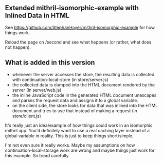 
## Extended mithril-isomorphic-example with Inlined Data in HTML

See https://github.com/StephanHoyer/mithril-isomorphic-example for how things work.

Reload the page on /second and see what happens (or rather, what does not happen).

## What is added in this version

* whenever the server accesses the store, the resulting data is collected with continuation-local-store (in store/server.js)
* the collected data is dumped into the HTML document rendered by the server (in server/web.js)
* the inline JavaScript code in the generated HTML document unescapes and parses the request data and assigns it to a global variable.
* on the client side, the store looks for data that was inlined into the HTML document and tries to use that instead of making a request (in store/client.js)

It's really just an idea/example of how things could work in an isomorphic mithril app. You'd definitely want to use a real caching layer instead of a global variable in reality. This is just to keep things short/simple.

I'm not even sure it really works. Maybe my assumptions on how continuation-local-storage work are wrong and maybe things just work for this example. So tread carefully.
